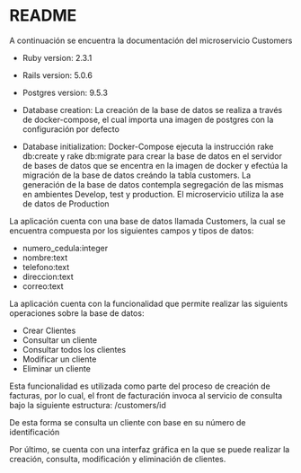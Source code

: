 # README

A continuación se encuentra la documentación del microservicio Customers

* Ruby version: 2.3.1

* Rails version: 5.0.6

* Postgres version: 9.5.3

* Database creation: La creación de la base de datos se realiza a través de docker-compose, el cual importa una imagen de postgres con la configuración por defecto

* Database initialization: Docker-Compose ejecuta la instrucción rake db:create y rake db:migrate para crear la base de datos en el servidor de bases de datos que se encentra en la imagen de docker y efectúa la migración de la base de datos creándo la tabla customers. La generación de la base de datos contempla segregación de las mismas en ambientes Develop, test y production. El microservicio utiliza la ase de datos de Production

La aplicación cuenta con una base de datos llamada Customers, la cual se encuentra compuesta por los siguientes campos y tipos de datos:
- numero_cedula:integer 
- nombre:text 
- telefono:text 
- direccion:text 
- correo:text

La aplicación cuenta con la funcionalidad que permite realizar las siguients operaciones sobre la base de datos:
* Crear Clientes
* Consultar un cliente
* Consultar todos los clientes
* Modificar un cliente
* Eliminar un cliente

Esta funcionalidad es utilizada como parte del proceso de creación de facturas, por lo cual, el front de facturación invoca al servicio de consulta bajo la siguiente estructura:
   /customers/id

De esta forma se consulta un cliente con base en su número de identificación 

Por último, se cuenta con una interfaz gráfica en la que se puede realizar la creación, consulta, modificación y eliminación de clientes.

